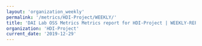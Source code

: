 ```yaml
---
layout: 'organization_weekly'
permalink: '/metrics/HDI-Project/WEEKLY/'
title: 'DAI Lab OSS Metrics Metrics report for HDI-Project | WEEKLY-REPORT-2019-12-29'
organization: 'HDI-Project'
current_date: '2019-12-29'
---
```

